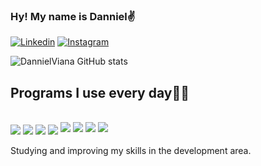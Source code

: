 ### Hy! My name is Danniel✌️

[![Linkedin](https://img.shields.io/badge/LinkedIn-0077B5?style=for-the-badge&logo=linkedin&logoColor=white)](https://www.linkedin.com/in/danniel-viana-a4110b257/)
[![Instagram](https://img.shields.io/badge/Instagram-E4405F?style=for-the-badge&logo=instagram&logoColor=white)](https://www.instagram.com/danniel_viana_/)

![DannielViana GitHub stats](https://github-readme-stats.vercel.app/api?username=DannielViana&show_icons=true&theme=tokyonight)

## Programs I use every day👨‍💻
<div style="display: inline_block"><br/>
 <img align="center" alt"html5" src="https://img.shields.io/badge/HTML5-E34F26?style=for-the-badge&logo=html5&logoColor=white" />
 <img align="center" alt"css" src="https://img.shields.io/badge/CSS3-1572B6?style=for-the-badge&logo=css3&logoColor=white" />
 <img align="center" alt"js" src="https://img.shields.io/badge/JavaScript-F7DF1E?style=for-the-badge&logo=javascript&logoColor=black" />
 <img align="center" alt"ts" src="https://img.shields.io/badge/TypeScript-007ACC?style=for-the-badge&logo=typescript&logoColor=white" />
 <img aling="center" alt"react" src="https://img.shields.io/badge/React-20232A?style=for-the-badge&logo=react&logoColor=61DAFB" />
 <img aling="center" atl"eclipse" src="https://img.shields.io/badge/Eclipse-2C2255?style=for-the-badge&logo=eclipse&logoColor=whit" />
 <img aling="center" atl"py" src="https://img.shields.io/badge/Python-3776AB?style=for-the-badge&logo=python&logoColor=white" />
 <img aling="center" alt"node.js" src="https://img.shields.io/badge/Node.js-43853D?style=for-the-badge&logo=node.js&logoColor=white" />
</div></br>
Studying and improving my skills in the development area.
